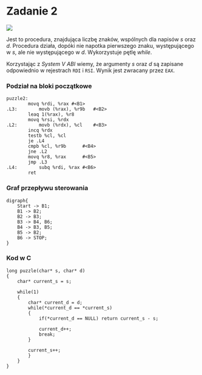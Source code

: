 # Zadanie 2

![](https://i.imgur.com/uLcJbny.png)

Jest to procedura, znajdująca liczbę znaków, wspólnych dla napisów $s$ oraz $d$. Procedura działa, dopóki nie napotka pierwszego znaku, występującego w $s$, ale nie występującego w $d$. Wykorzystuje pętlę _while_.

Korzystając z _System V ABI_ wiemy, że argumenty $s$ oraz $d$ są zapisane odpowiednio w rejestrach `RDI` i `RSI`. Wynik jest zwracany przez `EAX`.

### Podział na bloki początkowe

```
puzzle2:
		movq %rdi, %rax	#<B1>
.L3: 		movb (%rax), %r9b	#<B2>
		leaq 1(%rax), %r8
		movq %rsi, %rdx
.L2: 		movb (%rdx), %cl	#<B3>
		incq %rdx
		testb %cl, %cl
		je .L4
		cmpb %cl, %r9b		#<B4>
		jne .L2
		movq %r8, %rax		#<B5>
		jmp .L3
.L4: 		subq %rdi, %rax	#<B6>
		ret
```

### Graf przepływu sterowania

```graphviz
digraph{
	Start -> B1;
    B1 -> B2;
    B2 -> B3;
    B3 -> B4, B6;
    B4 -> B3, B5;
    B5 -> B2;
    B6 -> STOP;
}
```

### Kod w C

```c=
long puzzle(char* s, char* d)
{
    char* current_s = s;

    while(1)
    {
        char* current_d = d;
        while(*current_d == *current_s)
        {
            if(*current_d == NULL) return current_s - s;

            current_d++;
            break;
        }

        current_s++;
        }
    }
}
```
